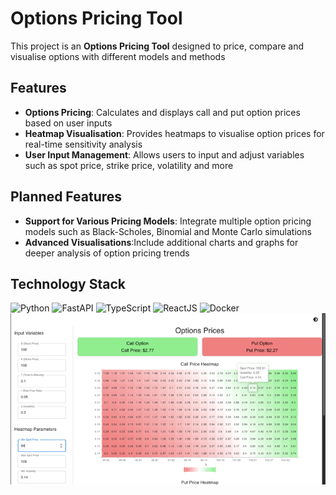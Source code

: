 # Options Pricing Tool
This project is an **Options Pricing Tool** designed to price, compare and visualise options with different models and methods 

## Features
- **Options Pricing**: Calculates and displays call and put option prices based on user inputs
- **Heatmap Visualisation**: Provides heatmaps to visualise option prices for real-time sensitivity analysis
- **User Input Management**: Allows users to input and adjust variables such as spot price, strike price, volatility and more

## Planned Features
- **Support for Various Pricing Models**: Integrate multiple option pricing models such as Black-Scholes, Binomial and Monte Carlo simulations
- **Advanced Visualisations**:Include additional charts and graphs for deeper analysis of option pricing trends

## Technology Stack
![Python](https://img.shields.io/badge/python-3670A0?style=for-the-badge&logo=python&logoColor=ffdd54)
![FastAPI](https://img.shields.io/badge/FastAPI-005571?style=for-the-badge&logo=fastapi)
![TypeScript](https://img.shields.io/badge/TypeScript-3178C6?style=for-the-badge&logo=typescript&logoColor=white)
![ReactJS](https://img.shields.io/badge/-ReactJs-61DAFB?logo=react&logoColor=white&style=for-the-badge)
![Docker](https://img.shields.io/badge/docker-257bd6?style=for-the-badge&logo=docker&logoColor=white)
![img.png](img.png)